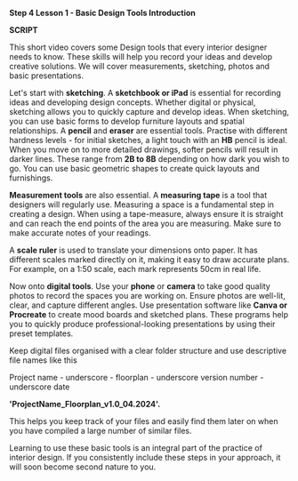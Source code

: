 **Step 4 Lesson 1 \- Basic Design Tools Introduction**

**SCRIPT**

This short video covers some Design tools that every interior designer needs to know. These skills will help you record your ideas and develop creative solutions. We will cover measurements, sketching, photos and basic presentations.

Let's start with **sketching**. A **sketchbook or iPad** is essential for recording ideas and developing design concepts. Whether digital or physical, sketching allows you to quickly capture and develop ideas. When sketching, you can use basic forms to develop furniture layouts and spatial relationships. A **pencil** and **eraser** are essential tools. Practise with different hardness levels \- for initial sketches, a light touch with an **HB** pencil is ideal. When you move on to more detailed drawings, softer pencils will result in darker lines. These range from **2B to 8B** depending on how dark you wish to go. You can use basic geometric shapes to create quick layouts and furnishings.

**Measurement tools** are also essential. A **measuring tape** is a tool that designers will regularly use. Measuring a space is a fundamental step in creating a design. When using a tape-measure, always ensure it is straight and can reach the end points of the area you are measuring. Make sure to make accurate notes of your readings.

A **scale ruler** is used to translate your dimensions onto paper. It has different scales marked directly on it, making it easy to draw accurate plans. For example, on a 1:50 scale, each mark represents 50cm in real life.

Now onto **digital tools**. Use your **phone** or **camera** to take good quality photos to record the spaces you are working on. Ensure photos are well-lit, clear, and capture different angles. Use presentation software like **Canva or Procreate** to create mood boards and sketched plans. These programs help you to quickly produce professional-looking presentations by using their preset templates.

Keep digital files organised with a clear folder structure and use descriptive file names like this 

Project name \- underscore \- floorplan \- underscore version number \- underscore date 

**'ProjectName\_Floorplan\_v1.0\_04.2024'.**

This helps you keep track of your files and easily find them later on when you have compiled a large number of similar files. 

Learning to use these basic tools is an integral part of the practice of interior design. If you consistently include these steps in your approach, it will soon become second nature to you.